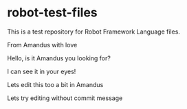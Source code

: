 # robot-test-files

This is a test repository for Robot Framework Language files.

From Amandus with love

Hello, is it Amandus you looking for?

I can see it in your eyes!

Lets edit this too a bit in Amandus

Lets try editing without commit message